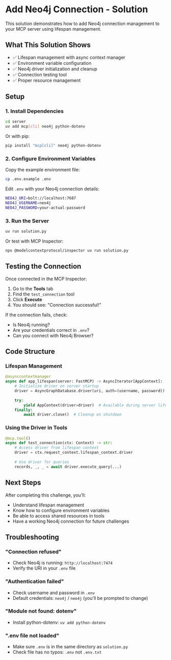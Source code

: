 # Add Neo4j Connection - Solution

This solution demonstrates how to add Neo4j connection management to your MCP server using lifespan management.

## What This Solution Shows

- ✅ Lifespan management with async context manager
- ✅ Environment variable configuration
- ✅ Neo4j driver initialization and cleanup
- ✅ Connection testing tool
- ✅ Proper resource management

## Setup

### 1. Install Dependencies

```bash
cd server
uv add mcp[cli] neo4j python-dotenv
```

Or with pip:

```bash
pip install "mcp[cli]" neo4j python-dotenv
```

### 2. Configure Environment Variables

Copy the example environment file:

```bash
cp .env.example .env
```

Edit `.env` with your Neo4j connection details:

```bash
NEO4J_URI=bolt://localhost:7687
NEO4J_USERNAME=neo4j
NEO4J_PASSWORD=your-actual-password
```

### 3. Run the Server

```bash
uv run solution.py
```

Or test with MCP Inspector:

```bash
npx @modelcontextprotocol/inspector uv run solution.py
```

## Testing the Connection

Once connected in the MCP Inspector:

1. Go to the **Tools** tab
2. Find the `test_connection` tool
3. Click **Execute**
4. You should see: "Connection successful!"

If the connection fails, check:
- Is Neo4j running?
- Are your credentials correct in `.env`?
- Can you connect with Neo4j Browser?

## Code Structure

### Lifespan Management

```python
@asynccontextmanager
async def app_lifespan(server: FastMCP) -> AsyncIterator[AppContext]:
    # Initialize driver on server startup
    driver = AsyncGraphDatabase.driver(uri, auth=(username, password))
    
    try:
        yield AppContext(driver=driver)  # Available during server lifetime
    finally:
        await driver.close()  # Cleanup on shutdown
```

### Using the Driver in Tools

```python
@mcp.tool()
async def test_connection(ctx: Context) -> str:
    # Access driver from lifespan context
    driver = ctx.request_context.lifespan_context.driver
    
    # Use driver for queries
    records, _, _ = await driver.execute_query(...)
```

## Next Steps

After completing this challenge, you'll:
- Understand lifespan management
- Know how to configure environment variables
- Be able to access shared resources in tools
- Have a working Neo4j connection for future challenges

## Troubleshooting

### "Connection refused"
- Check Neo4j is running: `http://localhost:7474`
- Verify the URI in your `.env` file

### "Authentication failed"
- Check username and password in `.env`
- Default credentials: `neo4j` / `neo4j` (you'll be prompted to change)

### "Module not found: dotenv"
- Install python-dotenv: `uv add python-dotenv`

### ".env file not loaded"
- Make sure `.env` is in the same directory as `solution.py`
- Check file has no typos: `.env` not `.env.txt`

